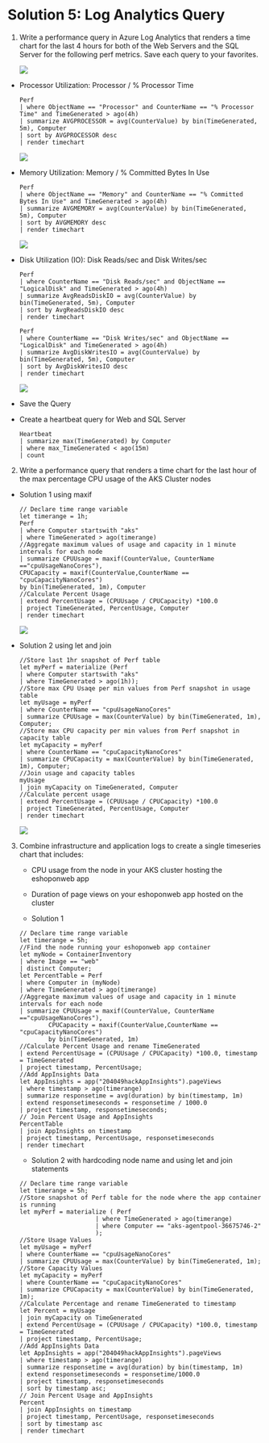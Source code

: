 # Solution 5: Log Analytics Query

1. Write a performance query in Azure Log Analytics that renders a time chart for the last 4 hours for both of the Web Servers and the SQL Server for the following perf metrics. Save each query to your favorites.

    <img src="images/logs9.jpg"/>
    
* Processor Utilization: Processor / % Processor Time
    
    ```
    Perf
    | where ObjectName == "Processor" and CounterName == "% Processor Time" and TimeGenerated > ago(4h)
    | summarize AVGPROCESSOR = avg(CounterValue) by bin(TimeGenerated, 5m), Computer
    | sort by AVGPROCESSOR desc
    | render timechart
    ```
	
    <img src="images/logs.jpg"/>
    
    
* Memory Utilization: Memory / % Committed Bytes In Use

    ```
    Perf
    | where ObjectName == "Memory" and CounterName == "% Committed Bytes In Use" and TimeGenerated > ago(4h)
    | summarize AVGMEMORY = avg(CounterValue) by bin(TimeGenerated, 5m), Computer
    | sort by AVGMEMORY desc
    | render timechart
    ```
    
    <img src="images/logs1.jpg"/>

* Disk Utilization (IO): Disk Reads/sec and Disk Writes/sec
 
    ```
    Perf
    | where CounterName == "Disk Reads/sec" and ObjectName == "LogicalDisk" and TimeGenerated > ago(4h)
    | summarize AvgReadsDiskIO = avg(CounterValue) by bin(TimeGenerated, 5m), Computer
    | sort by AvgReadsDiskIO desc
    | render timechart
    ```

    ```
    Perf 
    | where CounterName == "Disk Writes/sec" and ObjectName == "LogicalDisk" and TimeGenerated > ago(4h)
    | summarize AvgDiskWritesIO = avg(CounterValue) by bin(TimeGenerated, 5m), Computer
    | sort by AvgDiskWritesIO desc
    | render timechart
    ```
    
    <img src="images/logs5.jpg"/>

* Save the Query

* Create a heartbeat query for Web and SQL Server

    ```
    Heartbeat
    | summarize max(TimeGenerated) by Computer
    | where max_TimeGenerated < ago(15m)
    | count
    ```

2. Write a performance query that renders a time chart for the last hour of the max percentage CPU usage of the AKS Cluster nodes

* Solution 1 using maxif

    ```
    // Declare time range variable
    let timerange = 1h;
    Perf
    | where Computer startswith "aks"
    | where TimeGenerated > ago(timerange)
    //Aggregate maximum values of usage and capacity in 1 minute intervals for each node
    | summarize CPUUsage = maxif(CounterValue, CounterName =="cpuUsageNanoCores"),
    CPUCapacity = maxif(CounterValue,CounterName == "cpuCapacityNanoCores")
    by bin(TimeGenerated, 1m), Computer
    //Calculate Percent Usage
    | extend PercentUsage = (CPUUsage / CPUCapacity) *100.0
    | project TimeGenerated, PercentUsage, Computer
    | render timechart
    ```
    
    <img src="images/logs6.jpg"/>
    

* Solution 2 using let and join

    ```
    //Store last 1hr snapshot of Perf table
    let myPerf = materialize (Perf
    | where Computer startswith "aks"
    | where TimeGenerated > ago(1h));
    //Store max CPU Usaqe per min values from Perf snapshot in usage table
    let myUsage = myPerf
    | where CounterName == "cpuUsageNanoCores"
    | summarize CPUUsage = max(CounterValue) by bin(TimeGenerated, 1m), Computer;
    //Store max CPU capacity per min values from Perf snapshot in capacity table
    let myCapacity = myPerf
    | where CounterName == "cpuCapacityNanoCores"
    | summarize CPUCapacity = max(CounterValue) by bin(TimeGenerated, 1m), Computer;
    //Join usage and capacity tables
    myUsage
    | join myCapacity on TimeGenerated, Computer
    //Calculate percent usage
    | extend PercentUsage = (CPUUsage / CPUCapacity) *100.0
    | project TimeGenerated, PercentUsage, Computer
    | render timechart
    ```
    
    <img src="images/logs7.jpg"/>
    

3. Combine infrastructure and application logs to create a single timeseries chart that includes:

    * CPU usage from the node in your AKS cluster hosting the eshoponweb app

    * Duration of page views on your eshoponweb app hosted on the cluster

    * Solution 1

    ```
    // Declare time range variable
    let timerange = 5h;
    //Find the node running your eshoponweb app container
    let myNode = ContainerInventory
    | where Image == "web"
    | distinct Computer;
    let PercentTable = Perf
    | where Computer in (myNode)
    | where TimeGenerated > ago(timerange)
    //Aggregate maximum values of usage and capacity in 1 minute intervals for each node  
    | summarize CPUUsage = maxif(CounterValue, CounterName =="cpuUsageNanoCores"), 
            CPUCapacity = maxif(CounterValue,CounterName == "cpuCapacityNanoCores")  
            by bin(TimeGenerated, 1m)
    //Calculate Percent Usage and rename TimeGenerated
    | extend PercentUsage = (CPUUsage / CPUCapacity) *100.0, timestamp = TimeGenerated 
    | project timestamp, PercentUsage; 
    //Add AppInsights Data
    let AppInsights = app("204049hackAppInsights").pageViews
    | where timestamp > ago(timerange)
    | summarize responsetime = avg(duration) by bin(timestamp, 1m)
    | extend responsetimeseconds = responsetime / 1000.0
    | project timestamp, responsetimeseconds;
    // Join Percent Usage and AppInsights
    PercentTable 
    | join AppInsights on timestamp
    | project timestamp, PercentUsage, responsetimeseconds
    | render timechart 
    ```

    * Solution 2 with hardcoding node name and using let and join statements

    ```
    // Declare time range variable
    let timerange = 5h;
    //Store snapshot of Perf table for the node where the app container is running
    let myPerf = materialize ( Perf
                         | where TimeGenerated > ago(timerange)
                         | where Computer == "aks-agentpool-36675746-2"
                         );
    //Store Usage Values
    let myUsage = myPerf 
    | where CounterName == "cpuUsageNanoCores" 
    | summarize CPUUsage = max(CounterValue) by bin(TimeGenerated, 1m);
    //Store Capacity Values
    let myCapacity = myPerf 
    | where CounterName == "cpuCapacityNanoCores" 
    | summarize CPUCapacity = max(CounterValue) by bin(TimeGenerated, 1m);
    //Calculate Percentage and rename TimeGenerated to timestamp
    let Percent = myUsage
    | join myCapacity on TimeGenerated
    | extend PercentUsage = (CPUUsage / CPUCapacity) *100.0, timestamp = TimeGenerated
    | project timestamp, PercentUsage;
    //Add AppInsights Data
    let AppInsights = app("204049hackAppInsights").pageViews
    | where timestamp > ago(timerange)
    | summarize responsetime = avg(duration) by bin(timestamp, 1m)
    | extend responsetimeseconds = responsetime/1000.0
    | project timestamp, responsetimeseconds
    | sort by timestamp asc;
    // Join Percent Usage and AppInsights
    Percent 
    | join AppInsights on timestamp
    | project timestamp, PercentUsage, responsetimeseconds
    | sort by timestamp asc
    | render timechart 
    ```
